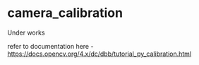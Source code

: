 # camera_calibration
Under works

refer to documentation here - https://docs.opencv.org/4.x/dc/dbb/tutorial_py_calibration.html

